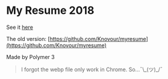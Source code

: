 # My Resume 2018

See it [here](https://resume.knovour.ninja/)

The old version: [https://github.com/Knovour/myresume](https://github.com/Knovour/myresume)

Made by Polymer 3

> I forgot the webp file only work in Chrome. So...¯\\\_(ツ)\_/¯
